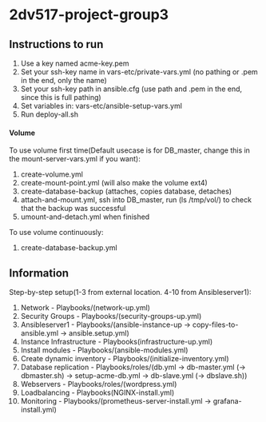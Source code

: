 # 2dv517-project-group3



## Instructions to run

1. Use a key named acme-key.pem  
2. Set your ssh-key name in vars-etc/private-vars.yml (no pathing or .pem in the end, only the name)  
3. Set your ssh-key path in ansible.cfg (use path and .pem in the end, since this is full pathing)  
4. Set variables in:
   vars-etc/ansible-setup-vars.yml
5. Run deploy-all.sh    

#### Volume

To use volume first time(Default usecase is for DB_master, change this in the mount-server-vars.yml if you want):  
1. create-volume.yml  
2. create-mount-point.yml (will also make the volume ext4)  
3. create-database-backup (attaches, copies database, detaches)  
4. attach-and-mount.yml, ssh into DB_master, run (ls /tmp/vol/) to check that the backup was successful  
5. umount-and-detach.yml when finished  

To use volume continuously: 
1. create-database-backup.yml  


## Information

Step-by-step setup(1-3 from external location. 4-10 from Ansibleserver1):
1. Network - Playbooks/(network-up.yml)
2. Security Groups - Playbooks/(security-groups-up.yml)
3. Ansibleserver1 - Playbooks/(ansible-instance-up -> copy-files-to-ansible.yml -> ansible.setup.yml)
4. Instance Infrastructure - Playbooks(infrastructure-up.yml)
5. Install modules - Playbooks/(ansible-modules.yml)
6. Create dynamic inventory - Playbooks/(initialize-inventory.yml) 
7. Database replication - Playbooks/roles/(db.yml -> db-master.yml (-> dbmaster.sh) -> setup-acme-db.yml -> db-slave.yml (-> dbslave.sh))
8. Webservers - Playbooks/roles/(wordpress.yml)
9. Loadbalancing - Playbooks(NGINX-install.yml)
10. Monitoring - Playbooks/(prometheus-server-install.yml -> grafana-install.yml)

